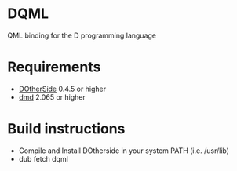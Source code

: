 # DQML

QML binding for the D programming language

# Requirements
* [DOtherSide](https://github.com/filcuc/DOtherSide) 0.4.5 or higher
* [dmd](http://dlang.org/download.html#dmd) 2.065 or higher

# Build instructions
* Compile and Install DOtherside in your system PATH (i.e. /usr/lib)
* dub fetch dqml